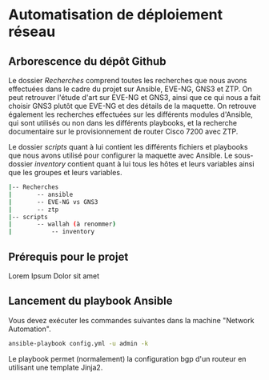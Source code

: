 # Automatisation de déploiement réseau

## Arborescence du dépôt Github

Le dossier *Recherches* comprend toutes les recherches que nous avons effectuées dans le cadre du projet sur Ansible, EVE-NG, GNS3 et ZTP. On peut retrouver l'étude d'art sur EVE-NG et GNS3, ainsi que ce qui nous a fait choisir GNS3 plutôt que EVE-NG et des détails de la maquette. On retrouve également les recherches effectuées sur les différents modules d'Ansible, qui sont utilisés ou non dans les différents playbooks, et la recherche documentaire sur le provisionnement de router Cisco 7200 avec ZTP.

Le dossier *scripts* quant à lui contient les différents fichiers et playbooks que nous avons utilisé pour configurer la maquette avec Ansible. Le sous-dossier *inventory* contient quant à lui tous les hôtes et leurs variables ainsi que les groupes et leurs variables.

```bash
|-- Recherches
|       -- ansible
|       -- EVE-NG vs GNS3
|       -- ztp
|-- scripts
|       -- wallah (à renommer)
|           -- inventory
```

## Prérequis pour le projet

Lorem Ipsum Dolor sit amet

## Lancement du playbook Ansible

Vous devez exécuter les commandes suivantes dans la machine "Network Automation".

```bash
ansible-playbook config.yml -u admin -k
```

Le playbook permet (normalement) la configuration bgp d'un routeur en utilisant une template Jinja2.
